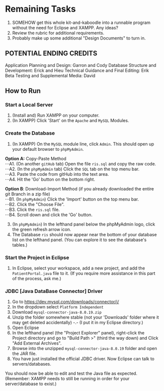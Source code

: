 # Remaining Tasks
1. SOMEHOW get this whole kit-and-kaboodle into a runnable program without the need for Eclipse and XAMPP. Any ideas?
2. Review the rubric for additional requirements.
3. Probably make up some additional "Design Documents" to turn in.

## POTENTIAL ENDING CREDITS
Application Planning and Design: Garron and Cody
Database Structure and Development: Erick and Hieu
Technical Guidance and Final Editing: Erik
Beta Testing and Supplemental Media: David

## How to Run

### Start a Local Server
1. (Install and) Run XAMPP on your computer.
2. (In XAMPP) Click 'Start' on the `Apache` and `MySQL` Modules.

### Create the Database
1. (In XAMPP) On the `MySQL` module line, click `Admin`. This should open up your default browser to `phpMyAdmin`.

**Option A:** Copy-Paste Method  
⋅⋅⋅A1. (On another `gitHub` tab) Open the file `ris.sql` and copy the raw code.  
⋅⋅⋅A2. (In the `phpMyAdmin` tab) Click the `SQL` tab on the top menu bar.  
⋅⋅⋅A3. Paste the code from gitHub into the text area.  
⋅⋅⋅A4. Hit the 'Go' button on the bottom right.

**Option B**: Download-Import Method (if you already downloaded the entire git Branch in a zip file)  
⋅⋅⋅B1. (In `phpMyAdmin`) Click the 'Import' button on the top menu bar.  
⋅⋅⋅B2. Click the "Choose File".  
⋅⋅⋅B3. Click the `ris.sql` file.  
⋅⋅⋅B4. Scroll down and click the 'Go' button.

3. (In `phpMyAdmin`) In the lefthand panel below the phpMyAdmin logo, click the green refresh arrow icon.
4. The Database `ris` should now appear near the bottom of your database list on the lefthand panel.
(You can explore it to see the database's tables.)

### Start the Project in Eclipse
1. In Eclipse, select your workspace, add a new project, and add the `PatientPortal.java` file to it.
(If you require more assistance in this part of the process, ask me.)

### JDBC [Java DataBase Connector] Driver
1. Go to https://dev.mysql.com/downloads/connector/j/
2. In the dropdown select `Platform Independent`
3. Download `mysql-connector-java-8.0.19.zip`
4. Unzip the folder somewhere stable (not your 'Downloads' folder where it may get deleted accidentally) -.-
(I put it in my Eclipse directory.)
5. Open Eclipse
6. In the lefthand panel (the "Project Explorer" panel), right-click the Project directory and go to "Build Path >" (third the way down) and Click "Add External Archives".
7. Browse into the unzipped `mysql-connector-java-8.0.19` folder and open the JAR file. 
8. You have just installed the official JDBC driver. Now Eclipse can talk to servers/databases.

You should now be able to edit and test the Java file as expected. 
(Remember: XAMPP needs to still be running in order for your server/database to exist.)
